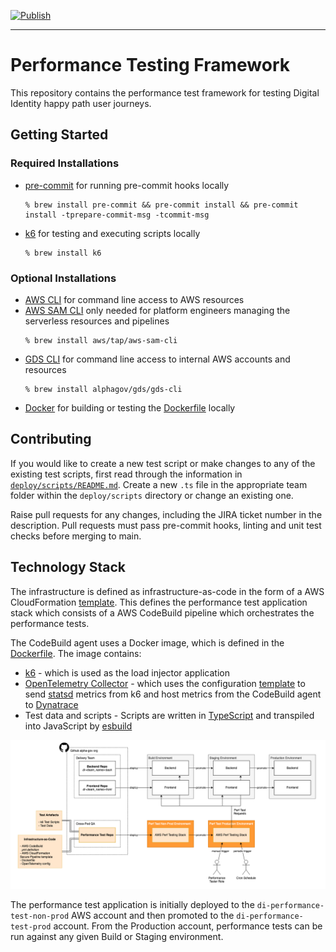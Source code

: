 [![Publish](https://github.com/alphagov/di-devplatform-performance/actions/workflows/publish.yaml/badge.svg?branch=main)](https://github.com/alphagov/di-devplatform-performance/actions/workflows/publish.yaml)

---

# Performance Testing Framework

This repository contains the performance test framework for testing Digital Identity happy path user journeys.

## Getting Started

### Required Installations

- [pre-commit](https://pre-commit.com/) for running pre-commit hooks locally
  ```console
  % brew install pre-commit && pre-commit install && pre-commit install -tprepare-commit-msg -tcommit-msg
  ```
- [k6](https://k6.io/docs/get-started/installation/) for testing and executing scripts locally
  ```console
  % brew install k6
  ```

### Optional Installations

- [AWS CLI](https://docs.aws.amazon.com/cli/latest/userguide/getting-started-install.html) for command line access to AWS resources
- [AWS SAM CLI](https://docs.aws.amazon.com/serverless-application-model/latest/developerguide/install-sam-cli.html) only needed for platform engineers managing the serverless resources and pipelines
  ```console
  % brew install aws/tap/aws-sam-cli
  ```
- [GDS CLI](https://github.com/alphagov/gds-cli) for command line access to internal AWS accounts and resources
  ```console
  % brew install alphagov/gds/gds-cli
  ```
- [Docker](https://docker.com) for building or testing the [Dockerfile](deploy/Dockerfile) locally

## Contributing

If you would like to create a new test script or make changes to any of the existing test scripts, first read through the information in [`deploy/scripts/README.md`](deploy/scripts/README.md). Create a new `.ts` file in the appropriate team folder within the `deploy/scripts` directory or change an existing one.

Raise pull requests for any changes, including the JIRA ticket number in the description. Pull requests must pass pre-commit hooks, linting and unit test checks before merging to main.

## Technology Stack

The infrastructure is defined as infrastructure-as-code in the form of a AWS CloudFormation [template](deploy/template.yaml). This defines the performance test application stack which consists of a AWS CodeBuild pipeline which orchestrates the performance tests.

The CodeBuild agent uses a Docker image, which is defined in the [Dockerfile](deploy/Dockerfile). The image contains:
- [k6](https://k6.io) - which is used as the load injector application
- [OpenTelemetry Collector](https://github.com/open-telemetry/opentelemetry-collector-contrib) - which uses the configuration [template](deploy/otel-config-template.yaml) to send [statsd](https://k6.io/docs/results-output/real-time/statsd/) metrics from k6 and host metrics from the CodeBuild agent to [Dynatrace](https://www.dynatrace.com/)
- Test data and scripts - Scripts are written in [TypeScript](https://www.typescriptlang.org/) and transpiled into JavaScript by [esbuild](https://esbuild.github.io/)

![Infrastructure Diagram](docs/infrastructure-diagram.png)

The performance test application is initially deployed to the `di-performance-test-non-prod` AWS account and then promoted to the `di-performance-test-prod` account. From the Production account, performance tests can be run against any given Build or Staging environment.